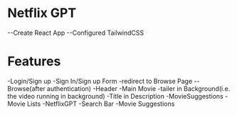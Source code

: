 #  Netflix GPT

--Create React App
--Configured TailwindCSS

# Features

-Login/Sign up
  -Sign In/Sign up Form
  -redirect to Browse Page
--Browse(after authentication)
  -Header
  -Main Movie
   -tailer in Background(i.e. the video running in background)
   -Title in Description
   -MovieSuggestions
       -Movie Lists
-NetflixGPT
  -Search Bar
  -Movie Suggestions




